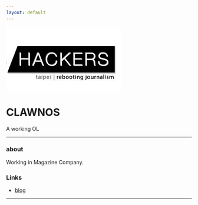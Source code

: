 ```yaml
---
layout: default
---
```


![hackerLogo](hackerLogo.png)

# CLAWNOS

A working OL

- - -

### about

Working in Magazine Company.

### Links

 * [blog](https://github.com/clawnos)

- - -
